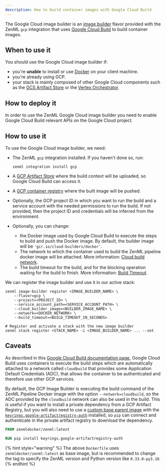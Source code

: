 ```yaml
---
description: How to build container images with Google Cloud Build
---
```


The Google Cloud image builder is an [image builder](image-builders.md) flavor provided
with the ZenML `gcp` integration that uses [Google Cloud Build](https://cloud.google.com/build)
to build container images.

## When to use it

You should use the Google Cloud image builder if:

* you're **unable** to install or use [Docker](https://www.docker.com) on your client machine.
* you're already using GCP.
* your stack is mainly composed of other Google Cloud components such as the [GCS Artifact Store](../artifact-stores/gcloud-gcs.md) or the [Vertex Orchestrator](../orchestrators/gcloud-vertexai.md).

## How to deploy it

In order to use the ZenML Google Cloud image builder you need to enable Google Cloud Build relevant APIs on the Google Cloud project.

## How to use it

To use the Google Cloud image builder, we need:

* The ZenML `gcp` integration installed. If you haven't done so, run:

    ```shell
    zenml integration install gcp
    ```

* A [GCP Artifact Store](../artifact-stores/gcloud-gcs.md) where the build context will be uploaded, so Google Cloud Build can access it.
* A [GCP container registry](../container-registries/gcp.md) where the built image will be pushed.
* Optionally, the GCP project ID in which you want to run the build and a service account with the needed permissions to run the build. If not provided, then the project ID and credentials will be inferred from the environment.
* Optionally, you can change:
  * the Docker image used by Google Cloud Build to execute the steps to build and push the Docker image. By default, the builder image will be `'gcr.io/cloud-builders/docker'`.
  * The network to which the container used to build the ZenML pipeline docker image will be attached. More information: [Cloud build network](https://cloud.google.com/build/docs/build-config-file-schema#network).
  * The build timeout for the build, and for the blocking operation waiting for the build to finish. More information: [Build Timeout](https://cloud.google.com/build/docs/build-config-file-schema#timeout_2).

We can register the image builder and use it in our active stack:

```shell
zenml image-builder register <IMAGE_BUILDER_NAME> \
    --flavor=gcp \
    --project=<PROJECT_ID> \
    --service_account_path=<SERVICE_ACCOUNT_PATH> \
    --cloud_builder_image=<BUILDER_IMAGE_NAME> \
    --network=<DOCKER_NETWORK> \
    --build_timeout=<BUILD_TIMEOUT_IN_SECONDS>

# Register and activate a stack with the new image builder
zenml stack register <STACK_NAME> -i <IMAGE_BUILDER_NAME> ... --set
```

## Caveats

As described in this [Google Cloud Build documentation page](https://cloud.google.com/build/docs/build-config-file-schema#network), Google Cloud Build uses containers to execute the build steps which are automatically attached to a network called `cloudbuild` that provides some Application Default Credentials (ADC), that allows the container to be authenticated and therefore use other GCP services.

By default, the GCP Image Builder is executing the build command of the ZenML Pipeline Docker image with the option `--network=cloudbuild`, so the ADC provided by the `cloudbuild` network can also be used in the build. This is useful if you want to install a private dependency from a GCP Artifact Registry, but you will also need to use a [custom base parent image](../../../../old_book/starter-guide/production-fundamentals/containerization.md#using-a-custom-parent-image) with the [`keyrings.google-artifactregistry-auth`](https://pypi.org/project/keyrings.google-artifactregistry-auth/) installed, so `pip` can connect and authenticate in the private artifact registry to download the dependency.

```dockerfile
FROM zenmldocker/zenml:latest

RUN pip install keyrings.google-artifactregistry-auth
```

{% hint style="warning" %}
The above `Dockerfile` uses `zenmldocker/zenml:latest` as base image, but is recommended to change the tag to specify the ZenML version and Python version like `0.33.0-py3.10`.
{% endhint %}
